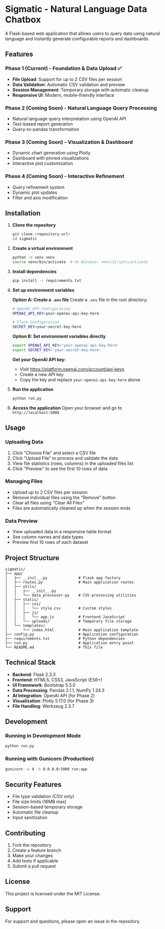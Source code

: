 # Sigmatic - Natural Language Data Chatbox

A Flask-based web application that allows users to query data using natural language and instantly generate configurable reports and dashboards.

## Features

### Phase 1 (Current) - Foundation & Data Upload ✅
- **File Upload**: Support for up to 2 CSV files per session
- **Data Validation**: Automatic CSV validation and preview
- **Session Management**: Temporary storage with automatic cleanup
- **Responsive UI**: Modern, mobile-friendly interface

### Phase 2 (Coming Soon) - Natural Language Query Processing
- Natural language query interpretation using OpenAI API
- Text-based report generation
- Query-to-pandas transformation

### Phase 3 (Coming Soon) - Visualization & Dashboard
- Dynamic chart generation using Plotly
- Dashboard with pinned visualizations
- Interactive plot customization

### Phase 4 (Coming Soon) - Interactive Refinement
- Query refinement system
- Dynamic plot updates
- Filter and axis modification

## Installation

1. **Clone the repository**
   ```bash
   git clone <repository-url>
   cd sigmatic
   ```

2. **Create a virtual environment**
   ```bash
   python -m venv venv
   source venv/bin/activate  # On Windows: venv\Scripts\activate
   ```

3. **Install dependencies**
   ```bash
   pip install -r requirements.txt
   ```

4. **Set up environment variables**
   
   **Option A: Create a `.env` file**
   Create a `.env` file in the root directory:
   ```bash
   # OpenAI API Configuration
   OPENAI_API_KEY=your-openai-api-key-here
   
   # Flask Configuration
   SECRET_KEY=your-secret-key-here
   ```
   
   **Option B: Set environment variables directly**
   ```bash
   export OPENAI_API_KEY='your-openai-api-key-here'
   export SECRET_KEY='your-secret-key-here'
   ```
   
   **Get your OpenAI API key:**
   - Visit https://platform.openai.com/account/api-keys
   - Create a new API key
   - Copy the key and replace `your-openai-api-key-here` above

5. **Run the application**
   ```bash
   python run.py
   ```

6. **Access the application**
   Open your browser and go to `http://localhost:5000`

## Usage

### Uploading Data
1. Click "Choose File" and select a CSV file
2. Click "Upload File" to process and validate the data
3. View file statistics (rows, columns) in the uploaded files list
4. Click "Preview" to see the first 10 rows of data

### Managing Files
- Upload up to 2 CSV files per session
- Remove individual files using the "Remove" button
- Clear all files using "Clear All Files"
- Files are automatically cleaned up when the session ends

### Data Preview
- View uploaded data in a responsive table format
- See column names and data types
- Preview first 10 rows of each dataset

## Project Structure

```
sigmatic/
├── app/
│   ├── __init__.py              # Flask app factory
│   ├── routes.py                # Main application routes
│   ├── utils/
│   │   ├── __init__.py
│   │   └── data_processor.py    # CSV processing utilities
│   ├── static/
│   │   ├── css/
│   │   │   └── style.css        # Custom styles
│   │   ├── js/
│   │   │   └── app.js           # Frontend JavaScript
│   │   └── uploads/             # Temporary file storage
│   └── templates/
│       └── index.html           # Main application template
├── config.py                    # Application configuration
├── requirements.txt             # Python dependencies
├── run.py                       # Application entry point
└── README.md                    # This file
```

## Technical Stack

- **Backend**: Flask 2.3.3
- **Frontend**: HTML5, CSS3, JavaScript (ES6+)
- **UI Framework**: Bootstrap 5.3.0
- **Data Processing**: Pandas 2.1.1, NumPy 1.24.3
- **AI Integration**: OpenAI API (for Phase 2)
- **Visualization**: Plotly 5.17.0 (for Phase 3)
- **File Handling**: Werkzeug 2.3.7

## Development

### Running in Development Mode
```bash
python run.py
```

### Running with Gunicorn (Production)
```bash
gunicorn -w 4 -b 0.0.0.0:5000 run:app
```

## Security Features

- File type validation (CSV only)
- File size limits (16MB max)
- Session-based temporary storage
- Automatic file cleanup
- Input sanitization

## Contributing

1. Fork the repository
2. Create a feature branch
3. Make your changes
4. Add tests if applicable
5. Submit a pull request

## License

This project is licensed under the MIT License.

## Support

For support and questions, please open an issue in the repository.
